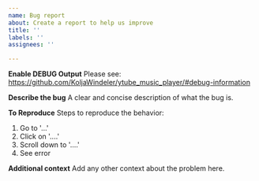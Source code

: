 ```yaml
---
name: Bug report
about: Create a report to help us improve
title: ''
labels: ''
assignees: ''

---
```

**Enable DEBUG Output**
Please see: https://github.com/KoljaWindeler/ytube_music_player/#debug-information

**Describe the bug**
A clear and concise description of what the bug is.

**To Reproduce**
Steps to reproduce the behavior:
1. Go to '...'
2. Click on '....'
3. Scroll down to '....'
4. See error

**Additional context**
Add any other context about the problem here.

